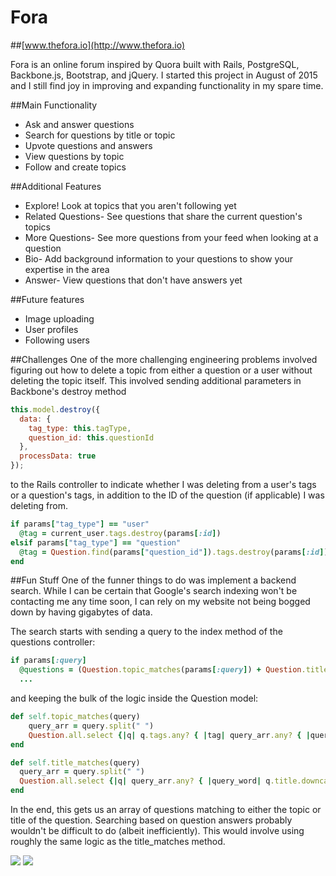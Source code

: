 # Fora

##[www.thefora.io](http://www.thefora.io)


Fora is an online forum inspired by Quora built with Rails, PostgreSQL, Backbone.js, Bootstrap,
and jQuery. I started this project in August of 2015 and I still find joy in improving and expanding functionality
in my spare time.

##Main Functionality
- Ask and answer questions
- Search for questions by title or topic
- Upvote questions and answers
- View questions by topic
- Follow and create topics

##Additional Features
- Explore! Look at topics that you aren't following yet
- Related Questions- See questions that share the current question's topics
- More Questions- See more questions from your feed when looking at a question
- Bio- Add background information to your questions to show your expertise in the area
- Answer- View questions that don't have answers yet

##Future features
- Image uploading
- User profiles
- Following users

##Challenges
One of the more challenging engineering problems involved figuring out how to delete a topic from either a question or a user without deleting the topic itself. This involved sending additional parameters in Backbone's destroy method
```javascript
this.model.destroy({
  data: {
    tag_type: this.tagType,
    question_id: this.questionId
  },
  processData: true
});
```
to the Rails controller to indicate whether I was deleting from a user's tags or a question's tags, in addition to the ID of the question (if applicable) I was deleting from.
```ruby
if params["tag_type"] == "user"
  @tag = current_user.tags.destroy(params[:id])
elsif params["tag_type"] == "question"
  @tag = Question.find(params["question_id"]).tags.destroy(params[:id])
end
```
##Fun Stuff
One of the funner things to do was implement a backend search. While I can be certain that Google's search indexing won't be contacting me any time soon, I can rely on my website not being bogged down by having gigabytes of data.

The search starts with sending a query to the index method of the questions controller:
```ruby
if params[:query]
  @questions = (Question.topic_matches(params[:query]) + Question.title_matches(params[:query])).uniq.sort{|a,b| b.votes.count <=> a.votes.count}
  ...
```

and keeping the bulk of the logic inside the Question model:

```ruby
def self.topic_matches(query)
    query_arr = query.split(" ")
    Question.all.select {|q| q.tags.any? { |tag| query_arr.any? { |query_word| tag.title.downcase.include?(query_word.downcase)}}}
end

def self.title_matches(query)
  query_arr = query.split(" ")
  Question.all.select {|q| query_arr.any? { |query_word| q.title.downcase.include?(query_word.downcase)}}
end
```

In the end, this gets us an array of questions matching to either the topic or title of the question. Searching based on question answers probably wouldn't be difficult to do (albeit inefficiently). This would involve using roughly the same logic as the title_matches method.

<img src="https://i.gyazo.com/b37b8c8ca0d35ce69a04190d3da5fbe8.png"></img>
<img src="https://i.gyazo.com/e5b4771d73503ac3f6db808b962c9ebd.png"></img>

